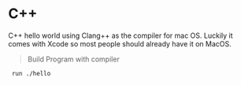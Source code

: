 # C++

C++ hello world using Clang++ as the compiler for mac OS. Luckily it comes with Xcode so most people should already have it on MacOS.

>Build Program with compiler

```
 run ./hello
```